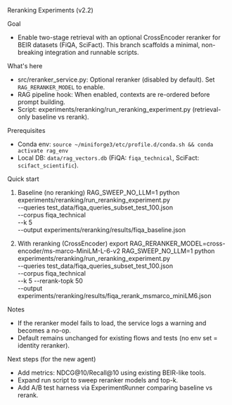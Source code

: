 Reranking Experiments (v2.2)

Goal
- Enable two-stage retrieval with an optional CrossEncoder reranker for BEIR datasets (FiQA, SciFact).
  This branch scaffolds a minimal, non-breaking integration and runnable scripts.

What's here
- src/reranker_service.py: Optional reranker (disabled by default). Set `RAG_RERANKER_MODEL` to enable.
- RAG pipeline hook: When enabled, contexts are re-ordered before prompt building.
- Script: experiments/reranking/run_reranking_experiment.py (retrieval-only baseline vs rerank).

Prerequisites
- Conda env: `source ~/miniforge3/etc/profile.d/conda.sh && conda activate rag_env`
- Local DB: `data/rag_vectors.db` (FiQA: `fiqa_technical`, SciFact: `scifact_scientific`).

Quick start
1) Baseline (no reranking)
   RAG_SWEEP_NO_LLM=1 python experiments/reranking/run_reranking_experiment.py \
     --queries test_data/fiqa_queries_subset_test_100.json \
     --corpus fiqa_technical \
     --k 5 \
     --output experiments/reranking/results/fiqa_baseline.json

2) With reranking (CrossEncoder)
   export RAG_RERANKER_MODEL=cross-encoder/ms-marco-MiniLM-L-6-v2
   RAG_SWEEP_NO_LLM=1 python experiments/reranking/run_reranking_experiment.py \
     --queries test_data/fiqa_queries_subset_test_100.json \
     --corpus fiqa_technical \
     --k 5 --rerank-topk 50 \
     --output experiments/reranking/results/fiqa_rerank_msmarco_miniLM6.json

Notes
- If the reranker model fails to load, the service logs a warning and becomes a no-op.
- Default remains unchanged for existing flows and tests (no env set = identity reranker).

Next steps (for the new agent)
- Add metrics: NDCG@10/Recall@10 using existing BEIR-like tools.
- Expand run script to sweep reranker models and top-k.
- Add A/B test harness via ExperimentRunner comparing baseline vs rerank.

